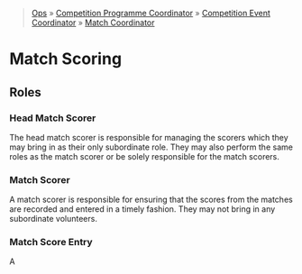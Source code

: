 > [Ops](https://bitbucket.org/srobo/ops-manual/wiki/Home) » [Competition Programme Coordinator](https://bitbucket.org/rspanton/sr-comp-programme/wiki/Home) » [Competition Event Coordinator](https://bitbucket.org/rspanton/sr-event-coord/wiki/Home) » [Match Coordinator](https://github.com/thomasleese/sr-match-coordinator/wiki)

# Match Scoring

## Roles

### Head Match Scorer

The head match scorer is responsible for managing the scorers which they may bring in as their only subordinate role. They may also perform the same roles as the match scorer or be solely responsible for the match scorers.

### Match Scorer

A match scorer is responsible for ensuring that the scores from the matches are recorded and entered in a timely fashion. They may not bring in any subordinate volunteers.

### Match Score Entry

A 
